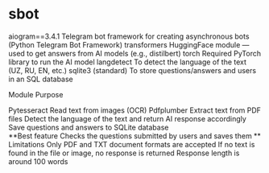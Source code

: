 # sbot


aiogram==3.4.1 Telegram bot framework for creating asynchronous bots (Python Telegram Bot Framework)
transformers HuggingFace module — used to get answers from AI models (e.g., distilbert)
torch Required PyTorch library to run the AI model
langdetect To detect the language of the text (UZ, RU, EN, etc.)
sqlite3 (standard) To store questions/answers and users in an SQL database

Module	Purpose

Pytesseract	Read text from images (OCR)
Pdfplumber	Extract text from PDF files
Detect the language of the text and return AI response accordingly	
Save questions and answers to SQLite database	
**Best feature
Checks the questions submitted by users and saves them
**
Limitations
Only PDF and TXT document formats are accepted
If no text is found in the file or image, no response is returned
Response length is around 100 words
